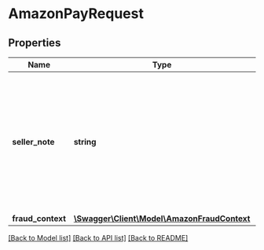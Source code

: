 # AmazonPayRequest

## Properties
Name | Type | Description | Notes
------------ | ------------- | ------------- | -------------
**seller_note** | **string** | Represents a description of the billing agreement that is shown in emails to the buyer and on the Amazon Pay website. | [optional] 
**fraud_context** | [**\Swagger\Client\Model\AmazonFraudContext**](AmazonFraudContext.md) |  | [optional] 

[[Back to Model list]](../../README.md#documentation-for-models) [[Back to API list]](../../README.md#documentation-for-api-endpoints) [[Back to README]](../../README.md)

